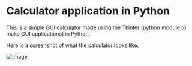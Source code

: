 # Calculator application in Python

This is a simple GUI calculator made using the Tkinter (python module to make GUI applications) in Python.

Here is a screenshot of what the calculator looks like:

![image](https://user-images.githubusercontent.com/66313116/222945853-e6db70bc-177c-4a39-924a-8433c832c219.png)
